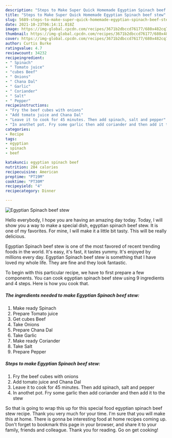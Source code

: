```yaml
---
description: "Steps to Make Super Quick Homemade Egyptian Spinach beef stew"
title: "Steps to Make Super Quick Homemade Egyptian Spinach beef stew"
slug: 5689-steps-to-make-super-quick-homemade-egyptian-spinach-beef-stew
date: 2021-10-23T06:14:11.018Z
image: https://img-global.cpcdn.com/recipes/3671b2dbccd76177/680x482cq70/egyptian-spinach-beef-stew-recipe-main-photo.jpg
thumbnail: https://img-global.cpcdn.com/recipes/3671b2dbccd76177/680x482cq70/egyptian-spinach-beef-stew-recipe-main-photo.jpg
cover: https://img-global.cpcdn.com/recipes/3671b2dbccd76177/680x482cq70/egyptian-spinach-beef-stew-recipe-main-photo.jpg
author: Curtis Burke
ratingvalue: 4.7
reviewcount: 34232
recipeingredient:
- " Spinach"
- " Tomato juice"
- "cubes Beef"
- " Onions"
- " Chana Dal"
- " Garlic"
- " Coriander"
- " Salt"
- " Pepper"
recipeinstructions:
- "Fry the beef cubes with onions"
- "Add tomato juice and Chana Dal"
- "Leave it to cook for 45 minutes. Then add spinach, salt and pepper"
- "In anothet pot. Fry some garlic then add coriander and then add it to the stew"
categories:
- Recipe
tags:
- egyptian
- spinach
- beef

katakunci: egyptian spinach beef 
nutrition: 284 calories
recipecuisine: American
preptime: "PT19M"
cooktime: "PT30M"
recipeyield: "4"
recipecategory: Dinner

---
```



![Egyptian Spinach beef stew](https://img-global.cpcdn.com/recipes/3671b2dbccd76177/680x482cq70/egyptian-spinach-beef-stew-recipe-main-photo.jpg)

Hello everybody, I hope you are having an amazing day today. Today, I will show you a way to make a special dish, egyptian spinach beef stew. It is one of my favorites. For mine, I will make it a little bit tasty. This will be really delicious.



Egyptian Spinach beef stew is one of the most favored of recent trending foods in the world. It's easy, it's fast, it tastes yummy. It's enjoyed by millions every day. Egyptian Spinach beef stew is something that I have loved my whole life. They are fine and they look fantastic.


To begin with this particular recipe, we have to first prepare a few components. You can cook egyptian spinach beef stew using 9 ingredients and 4 steps. Here is how you cook that.

<!--inarticleads1-->

##### The ingredients needed to make Egyptian Spinach beef stew:

1. Make ready  Spinach
1. Prepare  Tomato juice
1. Get cubes Beef
1. Take  Onions
1. Prepare  Chana Dal
1. Take  Garlic
1. Make ready  Coriander
1. Take  Salt
1. Prepare  Pepper




<!--inarticleads2-->

##### Steps to make Egyptian Spinach beef stew:

1. Fry the beef cubes with onions
1. Add tomato juice and Chana Dal
1. Leave it to cook for 45 minutes. Then add spinach, salt and pepper
1. In anothet pot. Fry some garlic then add coriander and then add it to the stew




So that is going to wrap this up for this special food egyptian spinach beef stew recipe. Thank you very much for your time. I'm sure that you will make this at home. There is gonna be interesting food at home recipes coming up. Don't forget to bookmark this page in your browser, and share it to your family, friends and colleague. Thank you for reading. Go on get cooking!
